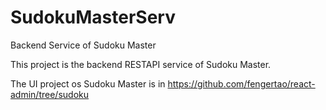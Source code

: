 # SudokuMasterServ
Backend Service of Sudoku Master

This project is the backend RESTAPI service of Sudoku Master.

The UI project os Sudoku Master is in https://github.com/fengertao/react-admin/tree/sudoku
